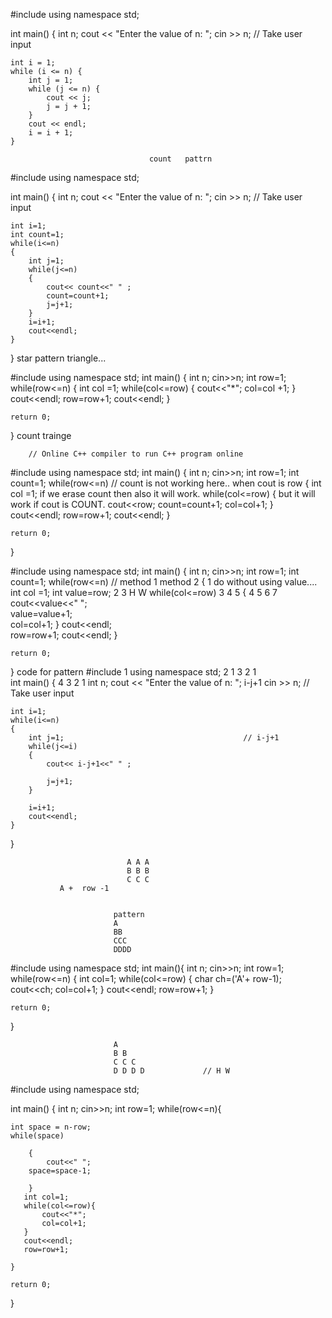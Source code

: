 
#include <iostream>
using namespace std;

int main() {
    int n;
    cout << "Enter the value of n: ";
    cin >> n;  // Take user input

    int i = 1;
    while (i <= n) {
        int j = 1;
        while (j <= n) {
            cout << j;
            j = j + 1;
        }
        cout << endl;
        i = i + 1;
    }

                                   count   pattrn
                                   
#include <iostream>
using namespace std;

int main() {
    int n;
    cout << "Enter the value of n: ";
    cin >> n;  // Take user input

    int i=1;
    int count=1;
    while(i<=n)
    {
        int j=1;
        while(j<=n)
        {
            cout<< count<<" " ;
            count=count+1;
            j=j+1;
        }
        i=i+1;
        cout<<endl;
    }
} 
                         star pattern triangle...

#include <iostream>
using namespace std;
int main() {
    int n;
    cin>>n;
    int row=1;
    while(row<=n)
    {
     int col =1;
     while(col<=row)
     {
        cout<<"*";
        col=col +1;
    }
      cout<<endl;
   row=row+1;
   cout<<endl;
}

    return 0;
}
                              count trainge


        // Online C++ compiler to run C++ program online
#include <iostream>
using namespace std;
int main() {
    int n;
    cin>>n;
    int row=1;
    int count=1;
    while(row<=n)                               // count is not working here.. when cout is row
    {
     int col =1;                                      if we erase count then also it will work.
     while(col<=row)
     {                                                  but it will work if cout is COUNT.
        cout<<row;
        count=count+1;
        col=col+1;
    }
      cout<<endl;
   row=row+1;
   cout<<endl;
}

    return 0;
}



 #include <iostream>
using namespace std;
int main() {
    int n;
    cin>>n;
    int row=1;
    int count=1;
    while(row<=n)                                        //  method 1             method 2 
    {                                                       1                     do without using value....
     int col =1; int value=row;                             2 3                       H W
     while(col<=row)                                        3 4 5
     {                                                      4 5 6 7
        cout<<value<<" ";            
       value=value+1;    
        col=col+1;
    }
      cout<<endl;                        
   row=row+1;
   cout<<endl;
}

    return 0;
}
                                   code for pattern 
#include <iostream>                                    1
using namespace std;                                    2 1
                                                        3 2 1        
int main() {                                            4 3 2 1 
    int n;
    cout << "Enter the value of n: ";                       i-j+1
    cin >> n;  // Take user input

    int i=1;
    while(i<=n)
    {
        int j=1;                                        // i-j+1
        while(j<=i)
        {
            cout<< i-j+1<<" " ;
            
            j=j+1;
        }
        
        i=i+1;
        cout<<endl;
    }
    
}

                              A A A
                              B B B
                              C C C
               A +  row -1               


                           pattern 
                           A
                           BB
                           CCC
                           DDDD
#include <iostream>
using namespace std;
int main(){
int n;
cin>>n;
int row=1;
   while(row<=n)
   {
        int col=1;
        while(col<=row)
        {
            char ch=('A'+ row-1);
            cout<<ch;
            col=col+1;
        }
        cout<<endl;
        row=row+1;
   }

    return 0;
}


                           A
                           B B
                           C C C
                           D D D D             // H W





                           
#include <iostream>
using namespace std;

int main()
{
    int n;
    cin>>n;
    int row=1;
    while(row<=n){
    
    
    int space = n-row;
    while(space)
    
        {
            cout<<" ";
        space=space-1;
            
        }
       int col=1;
       while(col<=row){
           cout<<"*";
           col=col+1;
       }
       cout<<endl;
       row=row+1;
       
    }

    return 0;
}
